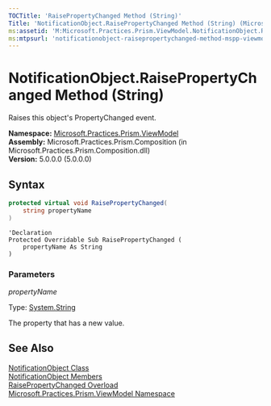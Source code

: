 ```yaml
---
TOCTitle: 'RaisePropertyChanged Method (String)'
Title: 'NotificationObject.RaisePropertyChanged Method (String) (Microsoft.Practices.Prism.ViewModel)'
ms:assetid: 'M:Microsoft.Practices.Prism.ViewModel.NotificationObject.RaisePropertyChanged(System.String)'
ms:mtpsurl: 'notificationobject-raisepropertychanged-method-mspp-viewmodel.md'
---
```



# NotificationObject.RaisePropertyChanged Method (String)

Raises this object's PropertyChanged event.

**Namespace:** [Microsoft.Practices.Prism.ViewModel](/patterns-practices/reference/mspp-viewmodel-namespace)  
**Assembly:** Microsoft.Practices.Prism.Composition (in Microsoft.Practices.Prism.Composition.dll)  
**Version:** 5.0.0.0 (5.0.0.0)

## Syntax

```C#
protected virtual void RaisePropertyChanged(
	string propertyName
)
```
```VB
'Declaration
Protected Overridable Sub RaisePropertyChanged ( 
	propertyName As String
)
```

### Parameters

*propertyName*

Type: [System.String](http://msdn.microsoft.com/en-us/library/s1wwdcbf)

The property that has a new value.

## See Also

[NotificationObject Class](/patterns-practices/reference/notificationobject-class-mspp-viewmodel)  
[NotificationObject Members](/patterns-practices/reference/notificationobject-members-mspp-viewmodel)  
[RaisePropertyChanged Overload](/patterns-practices/reference/notificationobject-raisepropertychanged-method-mspp-viewmodel)  
[Microsoft.Practices.Prism.ViewModel Namespace](/patterns-practices/reference/mspp-viewmodel-namespace)  